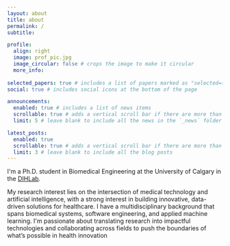 ```yaml
---
layout: about
title: about
permalink: /
subtitle: 

profile:
  align: right
  image: prof_pic.jpg
  image_circular: false # crops the image to make it circular
  more_info:
  
selected_papers: true # includes a list of papers marked as "selected={true}"
social: true # includes social icons at the bottom of the page

announcements:
  enabled: true # includes a list of news items
  scrollable: true # adds a vertical scroll bar if there are more than 3 news items
  limit: 5 # leave blank to include all the news in the `_news` folder

latest_posts:
  enabled: true
  scrollable: true # adds a vertical scroll bar if there are more than 3 new posts items
  limit: 3 # leave blank to include all the blog posts
---
```

I'm a Ph.D. student in Biomedical Engineering at the University of Calgary in  the [DIHLab](https://cumming.ucalgary.ca/lab/dih/dih). 

My research interest lies on the intersection of medical technology and artificial intelligence, with a strong interest in building innovative, data-driven solutions for healthcare. I have a multidisciplinary background that spans biomedical systems, software engineering, and applied machine learning. I'm passionate about translating research into impactful technologies and collaborating across fields to push the boundaries of what’s possible in health innovation
